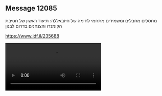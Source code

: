 ## Message 12085

מחסלים מחבלים ומשמידים מתחמי לחימה של חיזבאללה:
תיעוד ראשון של חטיבת הקומנדו והצנחנים בדרום לבנון

https://www.idf.il/235688

![Video](https://data.iron-swords.co.il/2024/October/02/https://data.iron-swords.co.il/2024/October/02/12085/12085_media.mp4)
